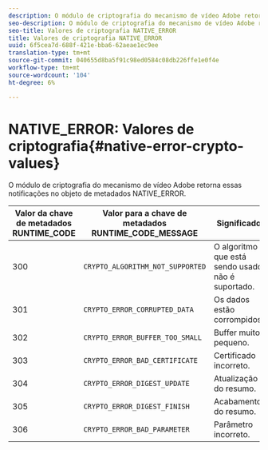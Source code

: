 ```yaml
---
description: O módulo de criptografia do mecanismo de vídeo Adobe retorna essas notificações no objeto de metadados NATIVE_ERROR.
seo-description: O módulo de criptografia do mecanismo de vídeo Adobe retorna essas notificações no objeto de metadados NATIVE_ERROR.
seo-title: Valores de criptografia NATIVE_ERROR
title: Valores de criptografia NATIVE_ERROR
uuid: 6f5cea7d-688f-421e-bba6-62aeae1ec9ee
translation-type: tm+mt
source-git-commit: 040655d8ba5f91c98ed0584c08db226ffe1e0f4e
workflow-type: tm+mt
source-wordcount: '104'
ht-degree: 6%

---
```



# NATIVE_ERROR: Valores de criptografia{#native-error-crypto-values}

O módulo de criptografia do mecanismo de vídeo Adobe retorna essas notificações no objeto de metadados NATIVE_ERROR.

| Valor da chave de metadados RUNTIME_CODE | Valor para a chave de metadados RUNTIME_CODE_MESSAGE | Significado |
|---|---|---|
| 300 | `CRYPTO_ALGORITHM_NOT_SUPPORTED` | O algoritmo que está sendo usado não é suportado. |
| 301 | `CRYPTO_ERROR_CORRUPTED_DATA` | Os dados estão corrompidos. |
| 302 | `CRYPTO_ERROR_BUFFER_TOO_SMALL` | Buffer muito pequeno. |
| 303 | `CRYPTO_ERROR_BAD_CERTIFICATE` | Certificado incorreto. |
| 304 | `CRYPTO_ERROR_DIGEST_UPDATE` | Atualização do resumo. |
| 305 | `CRYPTO_ERROR_DIGEST_FINISH` | Acabamento do resumo. |
| 306 | `CRYPTO_ERROR_BAD_PARAMETER` | Parâmetro incorreto. |

